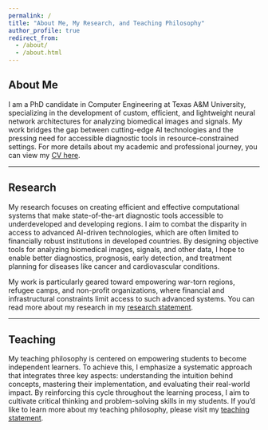 ```yaml
---
permalink: /
title: "About Me, My Research, and Teaching Philosophy"
author_profile: true
redirect_from: 
  - /about/
  - /about.html
---
```


## About Me

I am a PhD candidate in Computer Engineering at Texas A&M University, specializing in the development of custom, efficient, and lightweight neural network architectures for analyzing biomedical images and signals. My work bridges the gap between cutting-edge AI technologies and the pressing need for accessible diagnostic tools in resource-constrained settings. For more details about my academic and professional journey, you can view my [CV here](https://ansariyusuf.github.io//files/MYA_CV.pdf).

---

## Research

My research focuses on creating efficient and effective computational systems that make state-of-the-art diagnostic tools accessible to underdeveloped and developing regions. I aim to combat the disparity in access to advanced AI-driven technologies, which are often limited to financially robust institutions in developed countries. By designing objective tools for analyzing biomedical images, signals, and other data, I hope to enable better diagnostics, prognosis, early detection, and treatment planning for diseases like cancer and cardiovascular conditions. 

My work is particularly geared toward empowering war-torn regions, refugee camps, and non-profit organizations, where financial and infrastructural constraints limit access to such advanced systems. You can read more about my research in my [research statement](https://ansariyusuf.github.io//files/Research_statement_2pages_Generic.pdf).

---

## Teaching

My teaching philosophy is centered on empowering students to become independent learners. To achieve this, I emphasize a systematic approach that integrates three key aspects: understanding the intuition behind concepts, mastering their implementation, and evaluating their real-world impact. By reinforcing this cycle throughout the learning process, I aim to cultivate critical thinking and problem-solving skills in my students. If you’d like to learn more about my teaching philosophy, please visit my [teaching statement](https://ansariyusuf.github.io//files/MYA_Teaching_Statement_Generic.pdf).
